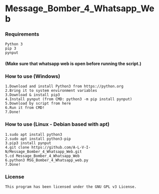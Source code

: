 # Message_Bomber_4_Whatsapp_Web

### Requirements

    Python 3
    pip 3
    pynput
   
#### (Make sure that whatsapp web is open before running the script.)    
    
### How to use (Windows)

    1.Download and install Python3 from https://python.org
    2.Bring it to system environment variables
    3.Download & install pip3
    4.Install pynput (from CMD: python3 -m pip install pynput)
    5.Download by script from here
    6.Run it from CMD!
    7.Done!

### How to use (Linux - Debian based with apt)

    1.sudo apt install python3
    2.sudo apt install python3-pip
    3.pip3 install pynput
    4.git clone https://github.com/A-L-V-I-N/Message_Bomber_4_Whatsapp_Web.git
    5.cd Message_Bomber_4_Whatsapp_Web 
    6.python3 MSG_Bomber_4_Whatsapp_web.py
    7.Done!

### License

    This program has been licensed under the GNU GPL v3 License.
